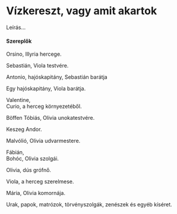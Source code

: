 <!-- ======================================================================
--- Search engine
title:          Vízkereszt, vagy amit akartok
keywords:       vízkereszt, akar, vígjáték
description:    William Shakespeare: Vízkereszt, vagy amit akartok.
--- Menu system
order:          150
text:           Vízkereszt, vagy amit akartok
hidden:         false
umbel:          false
--- Page properties
id:             /comedies/twelfth-night
document:       
layout:         layout-2-left
$-left:         play-list
searchable:     true
======================================================================= -->

# Vízkereszt, vagy amit akartok

Leírás...

#### Szereplők

Orsino, Illyria hercege.

Sebastián, Viola testvére.

Antonio, hajóskapitány, Sebastián barátja

Egy hajóskapitány, Viola barátja.

Valentine,  
Curio, a herceg környezetéből.

Böffen Tóbiás, Olivia unokatestvére.

Keszeg Andor.

Malvólió, Olivia udvarmestere.

Fábián,  
Bohóc, Olivia szolgái.

Olivia, dús grófnő.

Viola, a herceg szerelmese.

Mária, Olivia komornája.

Urak, papok, matrózok, törvényszolgák, zenészek és egyéb kíséret.
